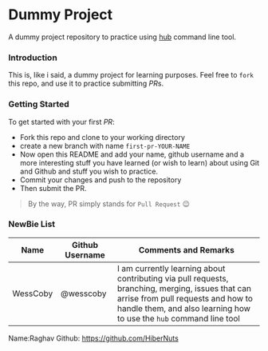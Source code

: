 # Dummy Project

A dummy project repository to practice using [hub](https://hub.github.com/) command line tool.

### Introduction

This is, like i said, a dummy project for learning purposes. Feel free to `fork` this repo, and use it to practice submitting *PR*s.

### Getting Started

To get started with your first _PR_:

- Fork this repo and clone to your working directory
- create a new branch with name `first-pr-YOUR-NAME`
- Now open this README and add your name, github username and a more interesting stuff you have learned (or wish to learn) about using Git and Github and stuff you wish to practice.
- Commit your changes and push to the repository
- Then submit the PR.

> By the way, PR simply stands for `Pull Request` :wink:

### NewBie List

| Name     | Github Username | Comments and Remarks                                                                                                                                                                                         |
| -------- | --------------- | ------------------------------------------------------------------------------------------------------------------------------------------------------------------------------------------------------------ |
| WessCoby | @wesscoby       | I am currently learning about contributing via pull requests, branching, merging, issues that can arrise from pull requests and how to handle them, and also learning how to use the `hub` command line tool |

Name:Raghav
Github: https://github.com/HiberNuts
